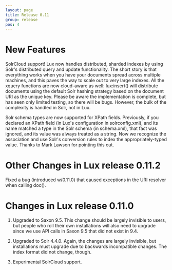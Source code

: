 ```yaml
---
layout: page
title: Release 0.11
group: release
pos: 4
---
```


# New Features

SolrCloud support!  Lux now handles distributed, sharded indexes by using
Solr's distributed query and update functionality.  The short story is that
everything works when you have your documents spread across multiple
machines, and this paves the way to scale out to very large indexes.  All
the xquery functions are now cloud-aware as well: lux:insert() will
distribute documents using the default Solr hashing strategy based on the
document URI as the unique key.  Please be aware the implementation is
complete, but has seen only limited testing, so there will be bugs.
However, the bulk of the complexity is handled in Solr, not in Lux.

Solr schema types are now supported for XPath fields.  Previously, if you
declared an XPath field (in Lux's configuration in solrconfig.xml), and its
name matched a type in the Solr schema (in schema.xml), that fact was
ignored, and its value was always treated as a string.  Now we recognize
the association and use Solr's conversion rules to index the
appropriately-typed value.  Thanks to Mark Lawson for pointing this out.

# Other Changes in Lux release 0.11.2

Fixed a bug (introduced w/0.11.0) that caused exceptions in the URI
resolver when calling doc().

# Changes in Lux release 0.11.0

1. Upgraded to Saxon 9.5.  This change should be largely invisible to
users, but people who roll their own installations will also need to
upgrade since we use API calls in Saxon 9.5 that did not exist in 9.4.

2. Upgraded to Solr 4.4.0.  Again, the changes are largely invisible, but
installations must upgrade due to backwards incompatible changes.  The
index format did not change, though.

3. Experimental SolrCloud support.